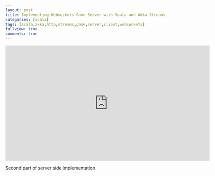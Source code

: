 ```yaml
---
layout: post
title: Implementing Websockets Game Server with Scala and Akka Streams [Part 2/4]
categories: [scala]
tags: [scala,akka,http,streams,game,server,client,websockets]
fullview: true
comments: true
---
```


<iframe width="640" height="360" src="https://www.youtube.com/embed/Au5zQmmgZUg" frameborder="0" allowfullscreen></iframe>


Second part of server side implementation.